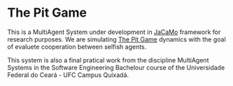 The Pit Game
===================

This is a MultiAgent System under development in [JaCaMo][jcm] framework for research purposes. We are simulating [The Pit Game][tpg] dynamics with the goal of evaluete cooperation between selfish agents.

This system is also a final pratical work from the discipline MultiAgent Systems in the Software Engineering Bachelour course of the Universidade Federal do Ceará - UFC Campus Quixadá.

[jcm]: http://jacamo.sourceforge.net/
[tpg]: https://en.wikipedia.org/wiki/Pit_(game)     